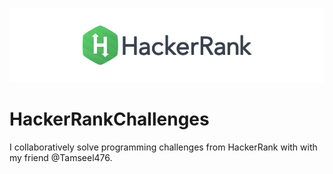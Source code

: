 ![alt text](https://github.com/shafay07/HackerRankChallenges/blob/master/title-hackerrank.jpg)
# HackerRankChallenges
I collaboratively solve programming challenges from HackerRank with with my friend @Tamseel476. 
